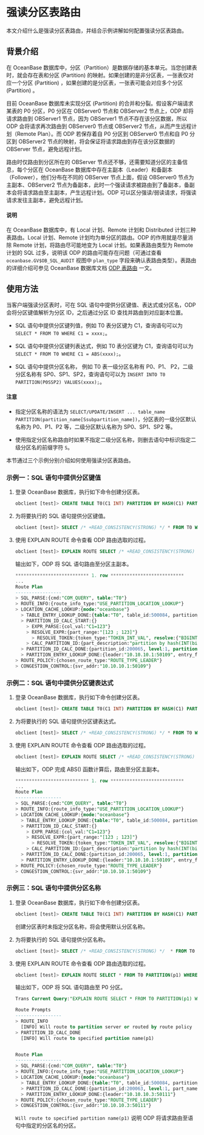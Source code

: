 # 强读分区表路由

本文介绍什么是强读分区表路由，并结合示例讲解如何配置强读分区表路由。

## 背景介绍

在 OceanBase 数据库中，分区（Partition）是数据存储的基本单元。当您创建表时，就会存在表和分区 (Partition) 的映射。如果创建的是非分区表，一张表仅对应一个分区 (Partition) ，如果创建的是分区表，一张表可能会对应多个分区 (Partition) 。

目前 OceanBase 数据库未实现分区 (Partition) 的合并和分裂。假设客户端请求某表的 P0 分区，P0 分区在 OBServer0 节点和 OBServer2 节点上，ODP 却将请求路由到 OBServer1 节点，因为 OBServer1 节点不存在该分区数据，所以 ODP 会将请求再次路由到 OBServer0 节点或 OBServer2 节点，从而产生远程计划（Remote Plan）。而 ODP 若保存着自 P0 分区到 OBServer0 节点和自 P0 分区到 OBServer2 节点的映射，将会保证将请求路由到存在该分区数据的 OBServer 节点，避免远程计划。

路由时仅路由到分区所在的 OBServer 节点还不够，还需要知道分区的主备信息，每个分区在 OceanBase 数据库中存在主副本（Leader）和备副本（Follower），他们分布在不同的 OBServer 节点上面，假设 OBServer0 节点为主副本、OBServer2 节点为备副本，此时一个强读请求被路由到了备副本，备副本会将请求路由至主副本，产生远程计划。ODP 可以区分强读/弱读请求，将强读请求发往主副本，避免远程计划。

<main id="notice" type='explain'>
  <h4>说明</h4>
  <p>在 OceanBase 数据库中，有 Local 计划、Remote 计划和 Distributed 计划三种表路由。Local 计划、Remote 计划均为单分区的路由。ODP 的作用就是尽量消除 Remote 计划，将路由尽可能地变为 Local 计划。如果表路由类型为 Remote 计划的 SQL 过多，说明该 ODP 的路由可能存在问题（可通过查看 <code>oceanbase.GV$OB_SQL_AUDIT</code> 视图中 <code>plan_type</code> 字段来确认表路由类型）。表路由的详细介绍可参见 OceanBase 数据库文档 <a href="https://www.oceanbase.com/docs/common-oceanbase-database-cn-1000000000218515">ODP 表路由</a> 一文。</p>
</main>

## 使用方法

当客户端强读分区表时，可在 SQL 语句中提供分区键值、表达式或分区名，ODP 会将分区键值解析为分区 ID，之后通过分区 ID 查找并路由到对应副本位置。

* SQL 语句中提供分区键列值，例如 T0 表分区键为 C1，查询语句可以为 `SELECT * FROM T0 WHERE C1 = xxxx;`。

* SQL 语句中提供分区键列表达式，例如 T0 表分区键为 C1，查询语句可以为 `SELECT * FROM T0 WHERE C1 = ABS(xxxx);`。

* SQL 语句中提供分区名称， 例如 T0 表一级分区名称有 P0、P1、 P2，二级分区名称有 SP0、SP1、SP2，查询语句可以为 `INSERT INTO T0 PARTITION(P0SSP2) VALUES(xxxx);`。

<main id="notice" type='notice'>
  <h4>注意</h4>
  <ul>
  <li>
  <p>指定分区名称的语法为 <code>SELECT/UPDATE/INSERT ... table_name PARTITION(partition_name[Ssubpartition_name])</code>，分区表的一级分区默认名称为 P0、P1、P2 等，二级分区默认名称为 SP0、SP1、SP2 等。</p>
  </li>
  <li>
  <p>使用指定分区名称路由时如果不指定二级分区名称，则删去语句中标识指定二级分区名的前缀字符 <code>S</code>。</p>
  </li>
  </ul>
</main>

本节通过三个示例分别介绍如何使用强读分区表路由。

### 示例一：SQL 语句中提供分区键值

1. 登录 OceanBase 数据库，执行如下命令创建分区表。

   ```sql
   obclient [test]> CREATE TABLE T0(C1 INT) PARTITION BY HASH(C1) PARTITIONS 8;
   ```

2. 为将要执行的 SQL 语句提供分区键值。

   ```sql
   obclient [test]> SELECT /* +READ_CONSISTENCY(STRONG) */ * FROM T0 WHERE C1=123; 
   ```

3. 使用 EXPLAIN ROUTE 命令查看 ODP 路由选取的过程。

   ```sql
   obclient [test]> EXPLAIN ROUTE SELECT /* +READ_CONSISTENCY(STRONG) */ * FROM T0 WHERE C1=123\G
   ```

   输出如下，ODP 将 SQL 语句路由至分区主副本。

   ```sql
   *************************** 1. row ***************************
   ...
   Route Plan
   -----------------
   > SQL_PARSE:{cmd:"COM_QUERY", table:"T0"}
   > ROUTE_INFO:{route_info_type:"USE_PARTITION_LOCATION_LOOKUP"}
   > LOCATION_CACHE_LOOKUP:{mode:"oceanbase"}
     > TABLE_ENTRY_LOOKUP_DONE:{table:"T0", table_id:500084, partition_num:8, table_type:"USER TABLE", entry_from_remote:false}
     > PARTITION_ID_CALC_START:{}
       > EXPR_PARSE:{col_val:"C1=123"}
       > RESOLVE_EXPR:{part_range:"[123 ; 123]"}
         > RESOLVE_TOKEN:{token_type:"TOKEN_INT_VAL", resolve:{"BIGINT":123}, token:"123"}
       > CALC_PARTITION_ID:{part_description:"partition by hash(INT(binary)) partitions 8"}
     > PARTITION_ID_CALC_DONE:{partition_id:200065, level:1, partitions:"(p3)"}
     > PARTITION_ENTRY_LOOKUP_DONE:{leader:"10.10.10.1:50109", entry_from_remote:false}
   > ROUTE_POLICY:{chosen_route_type:"ROUTE_TYPE_LEADER"}
   > CONGESTION_CONTROL:{svr_addr:"10.10.10.1:50109"}
   ```

### 示例二：SQL 语句中提供分区键表达式

1. 登录 OceanBase 数据库，执行如下命令创建分区表。

   ```sql
   obclient [test]> CREATE TABLE T0(C1 INT) PARTITION BY HASH(C1) PARTITIONS 8;
   ```

2. 为将要执行的 SQL 语句提供分区键表达式。

   ```sql
   obclient [test]> SELECT /* +READ_CONSISTENCY(STRONG) */ * FROM T0 WHERE C1=ABS(123);  
   ```

3. 使用 EXPLAIN ROUTE 命令查看 ODP 路由选取的过程。

   ```sql
   obclient [test]> EXPLAIN ROUTE SELECT /* +READ_CONSISTENCY(STRONG) */ * FROM T0 WHERE C1=123\G
   ```

   输出如下，ODP 完成 ABS() 函数计算后，路由至分区主副本。

   ```sql
   *************************** 1. row ***************************
   ...
   Route Plan
   -----------------
   > SQL_PARSE:{cmd:"COM_QUERY", table:"T0"}
   > ROUTE_INFO:{route_info_type:"USE_PARTITION_LOCATION_LOOKUP"}
   > LOCATION_CACHE_LOOKUP:{mode:"oceanbase"}
     > TABLE_ENTRY_LOOKUP_DONE:{table:"T0", table_id:500084, partition_num:8, table_type:"USER TABLE", entry_from_remote:false}
     > PARTITION_ID_CALC_START:{}
       > EXPR_PARSE:{col_val:"C1=123"}
       > RESOLVE_EXPR:{part_range:"[123 ; 123]"}
         > RESOLVE_TOKEN:{token_type:"TOKEN_INT_VAL", resolve:{"BIGINT":123}, token:"123"}
       > CALC_PARTITION_ID:{part_description:"partition by hash(INT(binary)) partitions 8"}
     > PARTITION_ID_CALC_DONE:{partition_id:200065, level:1, partitions:"(p3)"}
     > PARTITION_ENTRY_LOOKUP_DONE:{leader:"10.10.10.1:50109", entry_from_remote:false}
   > ROUTE_POLICY:{chosen_route_type:"ROUTE_TYPE_LEADER"}
   > CONGESTION_CONTROL:{svr_addr:"10.10.10.1:50109"}
   ```

### 示例三：SQL 语句中提供分区名称

1. 登录 OceanBase 数据库，执行如下命令创建分区表。

   ```sql
   obclient [test]> CREATE TABLE T0(C1 INT) PARTITION BY HASH(C1) PARTITIONS 8;
   ```

   创建分区表时未指定分区名称，将会使用默认分区名称。

2. 为将要执行的 SQL 语句提供分区名称。

   ```sql
   obclient [test]> SELECT /* +READ_CONSISTENCY(STRONG) */  * FROM T0 PARTITION(P1) WHERE C1=123;
   ```

3. 使用 EXPLAIN ROUTE 命令查看 ODP 路由选取的过程。

   ```sql
   obclient [test]> EXPLAIN ROUTE SELECT * FROM T0 PARTITION(p1) WHERE C1=123\G
   ```

   输出如下，ODP 将 SQL 语句路由至 P0 分区。

   ```sql
   Trans Current Query:"EXPLAIN ROUTE SELECT * FROM T0 PARTITION(p1) WHERE C1=123"

   Route Prompts
   -----------------
   > ROUTE_INFO
     [INFO] Will route to partition server or routed by route policy
   > PARTITION_ID_CALC_DONE
     [INFO] Will route to specified partition name(p1)
   
   
   Route Plan
   -----------------
   > SQL_PARSE:{cmd:"COM_QUERY", table:"T0"}
   > ROUTE_INFO:{route_info_type:"USE_PARTITION_LOCATION_LOOKUP"}
   > LOCATION_CACHE_LOOKUP:{mode:"oceanbase"}
     > TABLE_ENTRY_LOOKUP_DONE:{table:"T0", table_id:500084, partition_num:8, table_type:"USER TABLE", entry_from_remote:false}
     > PARTITION_ID_CALC_DONE:{partition_id:200063, level:1, part_name:"p1"}
     > PARTITION_ENTRY_LOOKUP_DONE:{leader:"10.10.10.3:50111"}
   > ROUTE_POLICY:{chosen_route_type:"ROUTE_TYPE_LEADER"}
   > CONGESTION_CONTROL:{svr_addr:"10.10.10.3:50111"}
   ```

   `Will route to specified partition name(p1)` 说明 ODP 将请求路由至语句中指定的分区名的分区。
